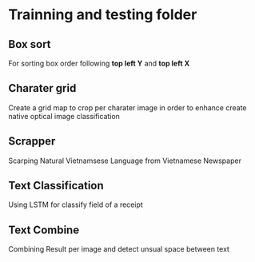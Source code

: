 # Trainning and testing folder

## Box sort
For sorting box order following **top left Y** and **top left X**

## Charater grid
Create a grid map to crop per charater image in order to enhance create native optical image classification

## Scrapper
Scarping Natural Vietnamsese Language from Vietnamese Newspaper

## Text Classification
Using LSTM for classify field of a receipt

## Text Combine
Combining Result per image and detect unsual space between text

